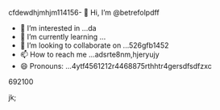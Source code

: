 cfdewdhjmhjm114156- 👋 Hi, I’m @betrefolpdff
- 👀 I’m interested in ...da
- 🌱 I’m currently learning ...
- 💞️ I’m looking to collaborate on ...526gfb1452
- 📫 How to reach me ...adsrte8nm,hjeryujy
- 😄 Pronouns: ...4ytf4561212r4468875rthhtr4gersdfsdfzxc
<!---5454sdf7887rgr6338588egrerf
betrefolp/betrefolp is a ✨ special ✨ repository because itfghs `README.md` (this file) appears on qweqweyourhfmmmGitHub profile.2ger
You can click the Preview link to take a look atwre your2363xcvse
changes.225959441413333
--->692100
jk;
